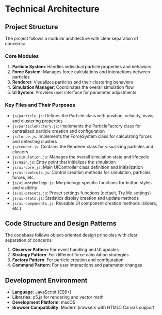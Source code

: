 # Technical Architecture

## Project Structure

The project follows a modular architecture with clear separation of concerns:

### Core Modules

1. **Particle System**: Handles individual particle properties and behaviors
2. **Force System**: Manages force calculations and interactions between particles
3. **Renderer**: Visualizes particles and their clustering behaviors
4. **Simulation Manager**: Coordinates the overall simulation flow
5. **UI System**: Provides user interface for parameter adjustments

### Key Files and Their Purposes

- `js/particle.js`: Defines the Particle class with position, velocity, mass, and clustering properties
- `js/particleFactory.js`: Implements the ParticleFactory class for centralized particle creation and configuration
- `js/force.js`: Implements the ForceSystem class for calculating forces and detecting clusters
- `js/render.js`: Contains the Renderer class for visualizing particles and clusters
- `js/simulation.js`: Manages the overall simulation state and lifecycle
- `js/main.js`: Entry point that initializes the simulation
- `js/ui-core.js`: Main UIController class definition and initialization
- `js/ui-controls.js`: Control creation methods for simulation, particles, forces, etc.
- `js/ui-morphology.js`: Morphology-specific functions for button styles and visibility
- `js/ui-presets.js`: Preset settings functions (default, Try Me settings)
- `js/ui-stats.js`: Statistics display creation and update methods
- `js/ui-components.js`: Reusable UI component creation methods (sliders, etc.)

## Code Structure and Design Patterns

The codebase follows object-oriented design principles with clear separation of concerns:

1. **Observer Pattern**: For event handling and UI updates
2. **Strategy Pattern**: For different force calculation strategies
3. **Factory Pattern**: For particle creation and configuration
4. **Command Pattern**: For user interactions and parameter changes

## Development Environment

- **Language**: JavaScript (ES6+)
- **Libraries**: p5.js for rendering and vector math
- **Development Platform**: macOS
- **Browser Compatibility**: Modern browsers with HTML5 Canvas support
